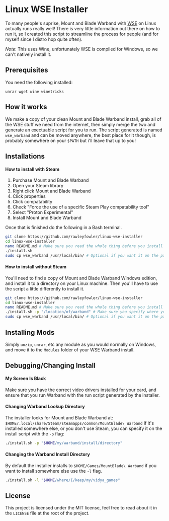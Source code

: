 # Linux WSE Installer
To many people's suprise, Mount and Blade Warband with [WSE](https://forums.taleworlds.com/index.php?threads/wb-warband-script-enhancer-v4-8-5-for-1-174.324890/) on Linux actually runs really well!
There is very little information out there on how to run it, so I created this script
to streamline the process for people (and for myself since I distro hop quite often).

*Note*: This uses Wine, unfortunately WSE is compiled for Windows, so we can't natively install it.

## Prerequisites
You need the following installed:
```
unrar wget wine winetricks 
```

## How it works
We make a copy of your clean Mount and Blade Warband install, grab all of the WSE stuff
we need from the internet, then simply merge the two and generate an exectuable script for you to run.
The script generated is named `wse_warband` and can be moved anywhere, the best place for it
though, is probably somewhere on your `$PATH` but i'll leave that up to you!


## Installations
#### How to install with Steam
1. Purchase Mount and Blade Warband
2. Open your Steam library
3. Right click Mount and Blade Warband
4. Click properties
5. Click compatability
6. Check "Force the use of a specific Steam Play compatability tool"
7. Select "Proton Experimental"
8. Install Mount and Blade Warband

Once that is finished do the following in a Bash terminal.
```bash
git clone https://github.com/rawleyfowler/linux-wse-installer
cd linux-wse-installer
nano README.md # Make sure you read the whole thing before you install
./install.sh
sudo cp wse_warband /usr/local/bin/ # Optional if you want it on the path.
```

#### How to install without Steam
You'll need to find a copy of Mount and Blade Warband Windows edition, and
install it to a directory on your Linux machine. Then you'll have to use the script a little
differently to install it.
```bash
git clone https://github.com/rawleyfowler/linux-wse-installer
cd linux-wse-installer
nano README.md # Make sure you read the whole thing before you install
./install.sh -p "/location/of/warband" # Make sure you specify where you have the game!
sudo cp wse_warband /usr/local/bin/ # Optional if you want it on the path.
```

## Installing Mods
Simply `unzip`, `unrar`, etc any module as you would normally on Windows, and move it to the `Modules` folder
of your WSE Warband install.


## Debugging/Changing Install

#### My Screen Is Black
Make sure you have the correct video drivers installed for your card, and ensure that you run Warband
with the run script generated by the installer.

#### Changing Warband Lookup Directory
The installer looks for Mount and Blade Warband at: `$HOME/.local/share/Steam/steamapps/common/MountBlade\ Warband` if
it's installed somewhere else, or you don't use Steam, you can specify it on the install script with the `-p` flag:
```bash
./install.sh -p "$HOME/my/warband/install/directory"
```

#### Changing the Warband Install Directory
By default the installer installs to `$HOME/Games/MountBlade\ Warband` if you want to install
somewhere else use the `-l` flag.
```bash
./install.sh -l "$HOME/where/I/keep/my/vidya_games"
```

## License
This project is licensed under the MIT license, feel free to read about it in the `LICENSE` file at the root of the project.
